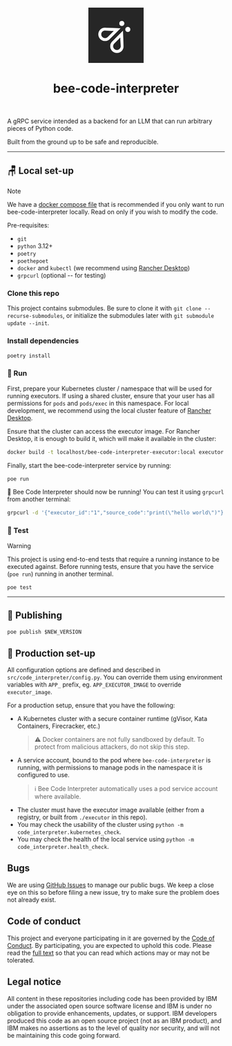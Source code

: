 <p align="center">
    <img src="./docs/assets/Bee_Dark.svg" height="128">
    <h1 align="center">bee-code-interpreter</h1>
</p>

<p align="center">
  <a aria-label="Join the community on GitHub" href="https://github.com/i-am-bee/bee-code-interpreter/discussions">
    <img alt="" src="https://img.shields.io/badge/Join%20the%20community-blueviolet.svg?style=for-the-badge&labelColor=000000&label=Bee">
  </a>
</p>

A gRPC service intended as a backend for an LLM that can run arbitrary pieces of Python code.

Built from the ground up to be safe and reproducible.

---

## 🪑 Local set-up

> [!NOTE]
> We have a [docker compose file](https://github.com/i-am-bee/bee-agent-framework/blob/main/docker-compose.yml) that is recommended if you only want to run bee-code-interpreter locally. Read on only if you wish to modify the code.

Pre-requisites:
- `git`
- `python` 3.12+
- `poetry`
- `poethepoet`
- `docker` and `kubectl` (we recommend using [Rancher Desktop](https://rancherdesktop.io/))
- `grpcurl` (optional -- for testing)

### Clone this repo

This project contains submodules. Be sure to clone it with `git clone --recurse-submodules`, or initialize the submodules later with `git submodule update --init`.

### Install dependencies

```shell
poetry install
```

### 🚀 Run

First, prepare your Kubernetes cluster / namespace that will be used for running executors. If using a shared cluster, ensure that your user has all permissions for `pods` and `pods/exec` in this namespace. For local development, we recommend using the local cluster feature of [Rancher Desktop](https://rancherdesktop.io/).

Ensure that the cluster can access the executor image. For Rancher Desktop, it is enough to build it, which will make it available in the cluster:

```bash
docker build -t localhost/bee-code-interpreter-executor:local executor
```

Finally, start the bee-code-interpreter service by running:

```bash
poe run
```

🎉 Bee Code Interpreter should now be running! You can test it using `grpcurl` from another terminal:

```bash
grpcurl -d '{"executor_id":"1","source_code":"print(\"hello world\")"}' -plaintext -max-time 60 127.0.0.1:50051 code_interpreter.v1.CodeInterpreterService/Execute
```


### 🧪 Test

> [!WARNING]
> This project is using end-to-end tests that require a running instance to be executed against. Before running tests, ensure that you have the service (`poe run`) running in another terminal. 

```bash
poe test
```

---

## 📣 Publishing

```shell
poe publish $NEW_VERSION
```

## 🧳 Production set-up

All configuration options are defined and described in `src/code_interpreter/config.py`. You can override them using environment variables with `APP_` prefix, eg. `APP_EXECUTOR_IMAGE` to override `executor_image`.

For a production setup, ensure that you have the following:
- A Kubernetes cluster with a secure container runtime (gVisor, Kata Containers, Firecracker, etc.)
  > ⚠️ Docker containers are not fully sandboxed by default. To protect from malicious attackers, do not skip this step.
- A service account, bound to the pod where `bee-code-interpreter` is running, with permissions to manage pods in the namespace it is configured to use.
  > ℹ️ Bee Code Interpreter automatically uses a pod service account where available.
- The cluster must have the executor image available (either from a registry, or built from `./executor` in this repo).
- You may check the usability of the cluster using `python -m code_interpreter.kubernetes_check`.
- You may check the health of the local service using `python -m code_interpreter.health_check`.

## Bugs

We are using [GitHub Issues](https://github.com/i-am-bee/bee-code-interpreter/issues) to manage our public bugs. We keep a close eye on this so before filing a new issue, try to make sure the problem does not already exist.

## Code of conduct

This project and everyone participating in it are governed by the [Code of Conduct](./CODE_OF_CONDUCT.md). By participating, you are expected to uphold this code. Please read the [full text](./CODE_OF_CONDUCT.md) so that you can read which actions may or may not be tolerated.

## Legal notice

All content in these repositories including code has been provided by IBM under the associated open source software license and IBM is under no obligation to provide enhancements, updates, or support. IBM developers produced this code as an open source project (not as an IBM product), and IBM makes no assertions as to the level of quality nor security, and will not be maintaining this code going forward.
